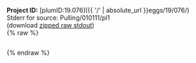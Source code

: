 **Project ID:** [plumID:19.076]({{ '/' | absolute_url }}eggs/19/076/)  
Stderr for source:  Pulling/010111/pl1   
(download [zipped raw stdout](pl1.plumed_master.stdout.txt.zip))  
{% raw %}
<pre>
</pre>
{% endraw %}
